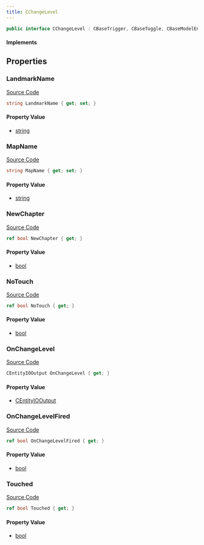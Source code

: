 ```yaml
---
title: CChangeLevel
---
```


```csharp
public interface CChangeLevel : CBaseTrigger, CBaseToggle, CBaseModelEntity, CBaseEntity, CEntityInstance, ISchemaClass<CEntityInstance>, ISchemaClass<CBaseEntity>, ISchemaClass<CBaseModelEntity>, ISchemaClass<CBaseToggle>, ISchemaClass<CBaseTrigger>, ISchemaClass<CChangeLevel>, ISchemaField, ISchemaClass, INativeHandle
```

#### Implements

## Properties

### LandmarkName

[Source Code](https://github.com/swiftly-solution/swiftlys2/blob/main/managed/src/SwiftlyS2.Generated/Schemas/Interfaces/CChangeLevel.cs#L19)

```csharp
string LandmarkName { get; set; }
```

#### Property Value

- [string](https://learn.microsoft.com/dotnet/api/system.string)

### MapName

[Source Code](https://github.com/swiftly-solution/swiftlys2/blob/main/managed/src/SwiftlyS2.Generated/Schemas/Interfaces/CChangeLevel.cs#L17)

```csharp
string MapName { get; set; }
```

#### Property Value

- [string](https://learn.microsoft.com/dotnet/api/system.string)

### NewChapter

[Source Code](https://github.com/swiftly-solution/swiftlys2/blob/main/managed/src/SwiftlyS2.Generated/Schemas/Interfaces/CChangeLevel.cs#L27)

```csharp
ref bool NewChapter { get; }
```

#### Property Value

- [bool](https://learn.microsoft.com/dotnet/api/system.boolean)

### NoTouch

[Source Code](https://github.com/swiftly-solution/swiftlys2/blob/main/managed/src/SwiftlyS2.Generated/Schemas/Interfaces/CChangeLevel.cs#L25)

```csharp
ref bool NoTouch { get; }
```

#### Property Value

- [bool](https://learn.microsoft.com/dotnet/api/system.boolean)

### OnChangeLevel

[Source Code](https://github.com/swiftly-solution/swiftlys2/blob/main/managed/src/SwiftlyS2.Generated/Schemas/Interfaces/CChangeLevel.cs#L21)

```csharp
CEntityIOOutput OnChangeLevel { get; }
```

#### Property Value

- [CEntityIOOutput](/docs/api/shared/schemadefinitions/centityiooutput)

### OnChangeLevelFired

[Source Code](https://github.com/swiftly-solution/swiftlys2/blob/main/managed/src/SwiftlyS2.Generated/Schemas/Interfaces/CChangeLevel.cs#L29)

```csharp
ref bool OnChangeLevelFired { get; }
```

#### Property Value

- [bool](https://learn.microsoft.com/dotnet/api/system.boolean)

### Touched

[Source Code](https://github.com/swiftly-solution/swiftlys2/blob/main/managed/src/SwiftlyS2.Generated/Schemas/Interfaces/CChangeLevel.cs#L23)

```csharp
ref bool Touched { get; }
```

#### Property Value

- [bool](https://learn.microsoft.com/dotnet/api/system.boolean)

